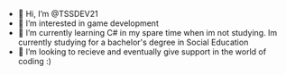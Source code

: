 - 👋 Hi, I’m @TSSDEV21
- 👀 I’m interested in game development
- 🌱 I’m currently learning C# in my spare time when im not studying. Im currently studying for a bachelor's degree in Social Education
- 💞️ I’m looking to recieve and eventually give support in the world of coding :)

<!---
TSSDEV21/TSSDEV21 is a ✨ special ✨ repository because its `README.md` (this file) appears on your GitHub profile.
You can click the Preview link to take a look at your changes.
--->
